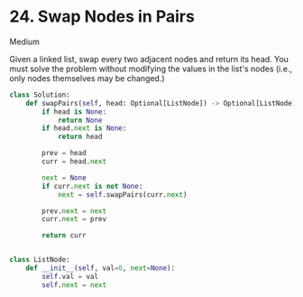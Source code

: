 # 24. Swap Nodes in Pairs

Medium

Given a linked list, swap every two adjacent nodes and return its head. You must solve the problem without modifying the values in the list's nodes (i.e., only nodes themselves may be changed.)

```python
class Solution:
    def swapPairs(self, head: Optional[ListNode]) -> Optional[ListNode]:
        if head is None:
            return None
        if head.next is None:
            return head

        prev = head
        curr = head.next

        next = None
        if curr.next is not None:
            next = self.swapPairs(curr.next)

        prev.next = next
        curr.next = prev

        return curr


class ListNode:
    def __init__(self, val=0, next=None):
        self.val = val
        self.next = next
```
